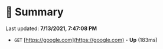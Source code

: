 # 📖 Summary
Last updated: **7/13/2021, 7:47:08 PM**

- `GET` [https://google.com](https://google.com) - **Up** (183ms)
